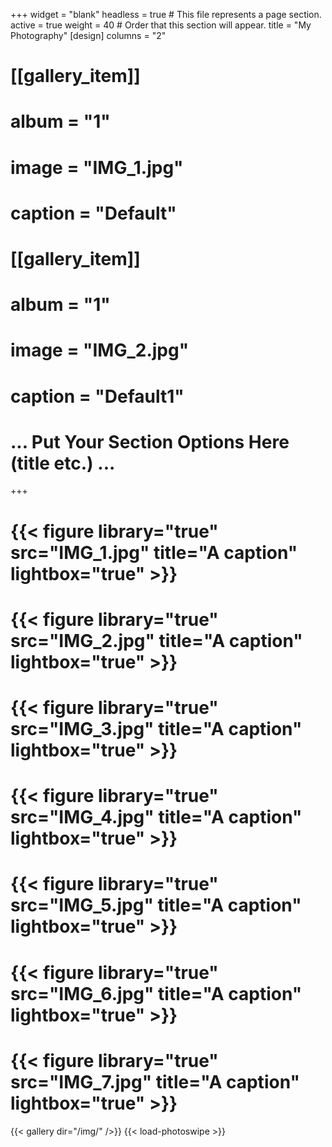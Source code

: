 +++
widget = "blank"
headless = true  # This file represents a page section.
active = true
weight = 40  # Order that this section will appear.
title = "My Photography"
[design]
	columns = "2"
# [[gallery_item]]
# 	album = "1"
# 	image = "IMG_1.jpg"
# 	caption = "Default"
# [[gallery_item]]
# 	album = "1"
# 	image = "IMG_2.jpg"
# 	caption = "Default1"
# ... Put Your Section Options Here (title etc.) ...


+++
# {{< figure library="true" src="IMG_1.jpg" title="A caption" lightbox="true" >}}
# {{< figure library="true" src="IMG_2.jpg" title="A caption" lightbox="true" >}}
# {{< figure library="true" src="IMG_3.jpg" title="A caption" lightbox="true" >}}
# {{< figure library="true" src="IMG_4.jpg" title="A caption" lightbox="true" >}}
# {{< figure library="true" src="IMG_5.jpg" title="A caption" lightbox="true" >}}
# {{< figure library="true" src="IMG_6.jpg" title="A caption" lightbox="true" >}}
# {{< figure library="true" src="IMG_7.jpg" title="A caption" lightbox="true" >}}
{{< gallery dir="/img/" />}} {{< load-photoswipe >}}